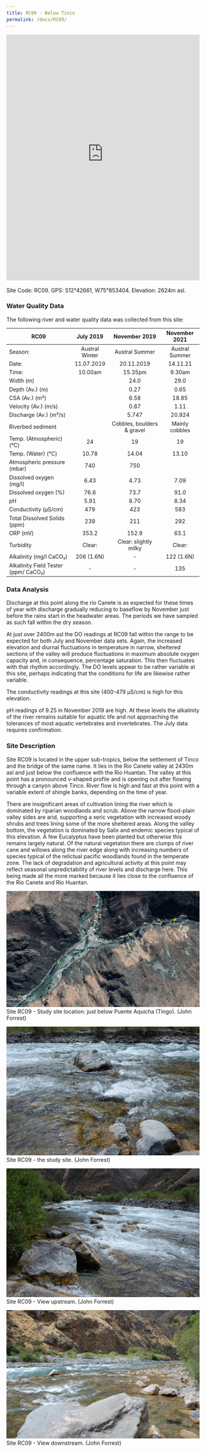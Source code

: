 ```yaml
---
title: RC09 - Below Tinco
permalink: /docs/RC09/
---
```


<iframe width="100%" height="640" allowfullscreen style="border-style:none;" src="https://cavep-undc-hosting.netlify.com/sites/RC09/app-files/"></iframe>


Site Code: RC09.  GPS: S12°42661, W75°853404. Elevation:
2624m asl.

### Water Quality Data

The following river and water quality data was collected from this site:

|     RC09                                    |        July 2019      |                       November 2019                     |      November 2021    |
|---------------------------------------------|:---------------------:|:-------------------------------------------------------:|:---------------------:|
|     Season:                                 |     Austral Winter    |                      Austral Summer                     |     Austral Summer    |
|     Date:                                   |       11.07.2019      |                        20.11.2019                       |        14.11.21       |
|     Time:                                   |         10.00am       |                          15.35pm                        |         9.30am        |
|     Width (m)                               |                       |                           24.0                          |          29.0         |
|     Depth (Av.) (m)                         |                       |                           0.27                          |          0.65         |
|     CSA (Av.) (m²)                          |                       |                           6.58                          |          18.85        |
|     Velocity (Av.) (m/s)                    |                       |                           0.87                          |          1.11         |
|     Discharge (Av.) (m³/s)                  |                       |                             5.747                       |         20.924        |
|     Riverbed sediment                       |                       |                Cobbles, boulders & gravel               |     Mainly cobbles    |
|     Temp. (Atmospheric) (°C)                |           24          |                            19                           |           19          |
|     Temp. (Water) (°C)                      |          10.78        |                           14.04                         |          13.10        |
|     Atmospheric pressure (mbar)             |           740         |                            750                          |                       |
|     Dissolved oxygen (mg/l)                 |          6.43         |                           4.73                          |          7.09         |
|     Dissolved oxygen (%)                    |          76.6         |                           73.7                          |          91.0         |
|     pH                                      |          5.91         |                           8.70                          |          8.34         |
|     Conductivity (µS/cm)                    |           479         |                            423                          |           583         |
|     Total Dissolved Solids (ppm)            |           239         |                            211                          |           292         |
|     ORP (mV)                                |          353.2        |                           152.9                         |          63.1         |
|     Turbidity                               |         Clear:        |                  Clear:  slightly milky                 |         Clear:        |
|     Alkalinity (mg/l CaCO₃)                 |       206 (1.6N)      |                             -                           |       122 (1.6N)      |
|     Alkalinity Field Tester (ppm/ CaCO₃)    |            -          |                             -                           |           135         |

### Data Analysis
Discharge at this point along the rio Canete is as expected for these times of year with discharge gradually reducing to baseflow by November just before the rains start in the headwater areas. The periods we have sampled as such fall within the dry season.

At just over 2400m asl the DO readings at RC09 fall within the range to be expected for both July and November data sets. Again, the increased elevation and diurnal fluctuations in temperature in narrow, sheltered sections of the valley will produce fluctuations in maximum absolute oxygen capacity and, in consequence, percentage saturation. This then fluctuates with that rhythm accordingly. The DO levels appear to be rather variable at this site, perhaps indicating that the conditions for life are likewise rather variable. 

The conductivity readings at this site (400-479 µS/cm) is high for this elevation.

pH readings of 9.25 in November 2019 are high. At these levels the alkalinity of the river remains suitable for aquatic life and not approaching the tolerances of most aquatic vertebrates and invertebrates. The July data requires confirmation. 
  
### Site Description
Site RC09 is located in the upper sub-tropics, below the settlement of Tinco and the bridge of the same name. It lies in the Rio Canete valley at 2430m asl and just below the confluence with the Rio Huantan. The valley at this point has a pronounced v-shaped profile and is opening out after flowing through a canyon above Tinco. River flow is high and fast at this point with a variable extent of shingle banks, depending on the time of year.

There are insignificant areas of cultivation lining the river which is dominated by riparian woodlands and scrub. Above the narrow flood-plain valley sides are arid, supporting a xeric vegetation with increased woody shrubs and trees lining some of the more sheltered areas. Along the valley bottom, the vegetation is dominated by Salix and endemic species typical of this elevation. A few Eucalyptus have been planted but otherwise this remains largely natural. Of the natural vegetation there are clumps of river cane and willows along the river edge along with increasing numbers of species typical of the relictual pacific woodlands found in the temperate zone. The lack of degradation and agricultural activity at this point may reflect seasonal unpredictability of river levels and discharge here. This being made all the more marked because it lies close to the confluence of the Rio Canete and Rio Huantan. 


![RC09 View upstream](/assets/SiteDescriptions/RC09/RC09Tingo.jpg)
Site RC09 - Study site location: just below Puente Aquicha (Tingo). (John Forrest)


![Site RC09 - the study site. (John Forrest)](/assets/SiteDescriptions/RC09/RC09Studysite.JPG)
Site RC09 - the study site. (John Forrest)


![RC09 View upstream](/assets/SiteDescriptions/RC09/RC09Viewupstream.JPG)
Site RC09 - View upstream. (John Forrest)


![RC09 View downstream](/assets/SiteDescriptions/RC09/RC09Viewdownstream.JPG)
Site RC09 - View downstream. (John Forrest)
